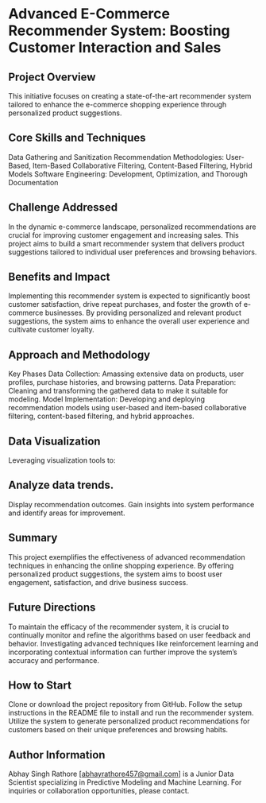 # Advanced E-Commerce Recommender System: Boosting Customer Interaction and Sales

## Project Overview
 This initiative focuses on creating a state-of-the-art recommender system tailored to enhance the e-commerce shopping experience through personalized product suggestions.

## Core Skills and Techniques
Data Gathering and Sanitization
Recommendation Methodologies: User-Based, Item-Based Collaborative Filtering, Content-Based Filtering, Hybrid Models
Software Engineering: Development, Optimization, and Thorough Documentation
## Challenge Addressed
 In the dynamic e-commerce landscape, personalized recommendations are crucial for improving customer engagement and increasing sales. This project aims to build a smart recommender system that delivers product suggestions tailored to individual user preferences and browsing behaviors.

## Benefits and Impact
 Implementing this recommender system is expected to significantly boost customer satisfaction, drive repeat purchases, and foster the growth of e-commerce businesses. By providing personalized and relevant product suggestions, the system aims to enhance the overall user experience and cultivate customer loyalty.

## Approach and Methodology
Key Phases
Data Collection: Amassing extensive data on products, user profiles, purchase histories, and browsing patterns.
Data Preparation: Cleaning and transforming the gathered data to make it suitable for modeling.
Model Implementation: Developing and deploying recommendation models using user-based and item-based collaborative filtering, content-based filtering, and hybrid approaches.
## Data Visualization
 Leveraging visualization tools to:

## Analyze data trends.
Display recommendation outcomes.
Gain insights into system performance and identify areas for improvement.
## Summary
 This project exemplifies the effectiveness of advanced recommendation techniques in enhancing the online shopping experience. By offering personalized product suggestions, the system aims to boost user engagement, satisfaction, and drive business success.

## Future Directions
 To maintain the efficacy of the recommender system, it is crucial to continually monitor and refine the algorithms based on user feedback and behavior. Investigating advanced techniques like reinforcement learning and incorporating contextual information can further improve the system’s accuracy and performance.

## How to Start
Clone or download the project repository from GitHub.
Follow the setup instructions in the README file to install and run the recommender system.
Utilize the system to generate personalized product recommendations for customers based on their unique preferences and browsing habits.

## Author Information
 Abhay Singh Rathore [abhayrathore457@gmail.com] is a Junior Data Scientist specializing in Predictive Modeling and Machine Learning. For inquiries or collaboration opportunities, please contact.

